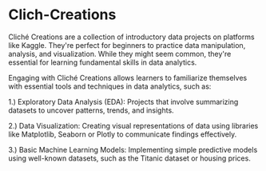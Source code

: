 # Clich-Creations
Cliché Creations are a collection of introductory data projects on platforms like Kaggle. They're perfect for beginners to practice data manipulation, analysis, and visualization. While they might seem common, they're essential for learning fundamental skills in data analytics.

Engaging with Cliché Creations allows learners to familiarize themselves with essential tools and techniques in data analytics, such as:

1.) Exploratory Data Analysis (EDA): Projects that involve summarizing datasets to uncover patterns, trends, and insights.

2.) Data Visualization: Creating visual representations of data using libraries like Matplotlib, Seaborn or Plotly to communicate findings effectively.

3.) Basic Machine Learning Models: Implementing simple predictive models using well-known datasets, such as the Titanic dataset or housing prices.

